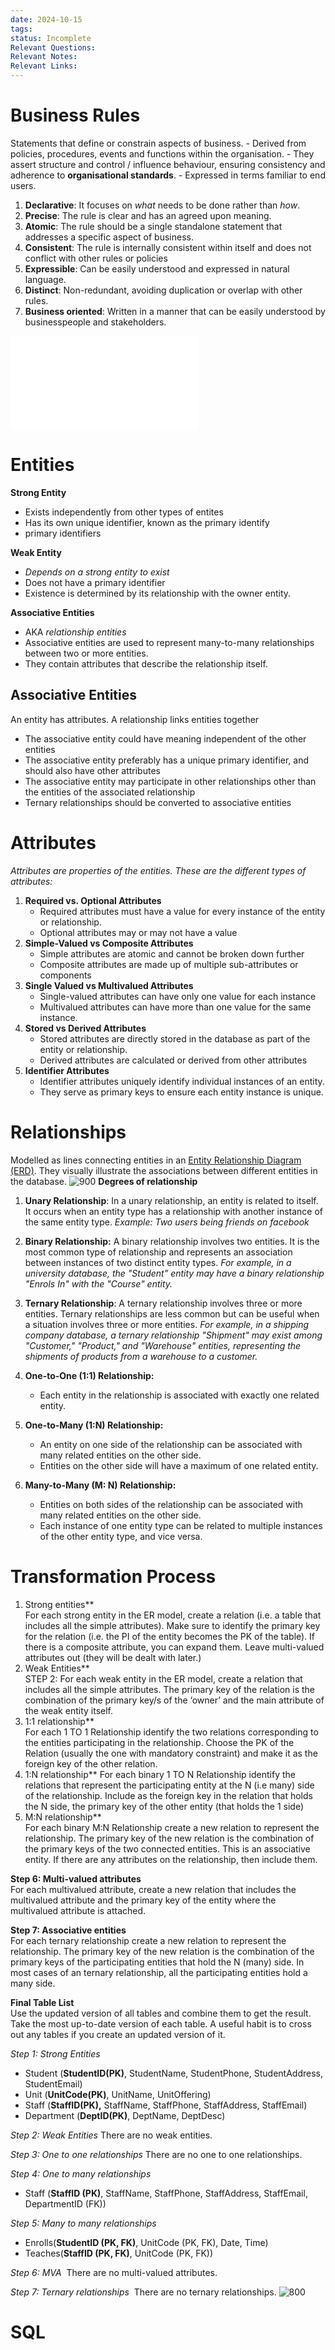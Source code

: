 ```yaml
---
date: 2024-10-15
tags: 
status: Incomplete
Relevant Questions: 
Relevant Notes: 
Relevant Links:
---
```

# Business Rules
 Statements that define or constrain aspects of business.
	- Derived from policies, procedures, events and functions within the organisation.
	- They assert structure and control / influence behaviour, ensuring consistency and adherence to **organisational standards**.
	- Expressed in terms familiar to end users.

1. **Declarative**: It focuses on *what* needs to be done rather than *how*.
2. **Precise**: The rule is clear and has an agreed upon meaning.
3. **Atomic**: The rule should be a single standalone statement that addresses a specific aspect of business.
4. **Consistent**: The rule is internally consistent within itself and does not conflict with other rules or policies
5. **Expressible**: Can be easily understood and expressed in natural language.
6. **Distinct**: Non-redundant, avoiding duplication or overlap with other rules.
7. **Business oriented**: Written in a manner that can be easily understood by businesspeople and stakeholders.

![ERD](../../../Distilled%20Notes/Entity%20Relationship%20Diagram%20(ERD).md#ERD)

# Entities

**Strong Entity**
- Exists independently from other types of entites
- Has its own unique identifier, known as the primary identify
- primary identifiers

**Weak Entity**
- *Depends on a strong entity to exist*
- Does not have a primary identifier
- Existence is determined by its relationship with the owner entity.

**Associative Entities**
- AKA *relationship entities*
- Associative entities are used to represent many-to-many relationships between two or more entities.
- They contain attributes that describe the relationship itself.

## Associative Entities
An entity has attributes. A relationship links entities together
- The associative entity could have meaning independent of the other entities
- The associative entity preferably has a unique primary identifier, and should also have other attributes
- The associative entity may participate in other relationships other than the entities of the associated relationship
- Ternary relationships should be converted to associative entities

# Attributes
*Attributes are properties of the entities. These are the different types of attributes:*
1. **Required vs. Optional Attributes**
	- Required attributes must have a value for every instance of the entity or relationship.
	- Optional attributes may or may not have a value
2. **Simple-Valued vs Composite Attributes**
	- Simple attributes are atomic and cannot be broken down further
	- Composite attributes are made up of multiple sub-attributes or components
3. **Single Valued vs Multivalued Attributes**
	- Single-valued attributes can have only one value for each instance
	- Multivalued attributes can have more than one value for the same instance.
4. **Stored vs Derived Attributes**
	- Stored attributes are directly stored in the database as part of the entity or relationship.
	- Derived attributes are calculated or derived from other attributes
5. **Identifier Attributes**
	- Identifier attributes uniquely identify individual instances of an entity.
	- They serve as primary keys to ensure each entity instance is unique.


# Relationships
Modelled as lines connecting entities in an [Entity Relationship Diagram (ERD)](../../../Distilled%20Notes/Entity%20Relationship%20Diagram%20(ERD).md). They visually illustrate the associations between different entities in the database.
![900](Attachments/image%20(1).png)
**Degrees of relationship**
1. **Unary Relationship**: In a unary relationship, an entity is related to itself. It occurs when an entity type has a relationship with another instance of the same entity type. *Example: Two users being friends on facebook*
2. **Binary Relationship:** A binary relationship involves two entities. It is the most common type of relationship and represents an association between instances of two distinct entity types. *For example, in a university database, the "Student" entity may have a binary relationship "Enrols In" with the "Course" entity.*
3. **Ternary Relationship**: A ternary relationship involves three or more entities. Ternary relationships are less common but can be useful when a situation involves three or more entities. *For example, in a shipping company database, a ternary relationship "Shipment" may exist among "Customer," "Product," and "Warehouse" entities, representing the shipments of products from a warehouse to a customer.*

1. **One-to-One (1:1) Relationship:** 
	- Each entity in the relationship is associated with exactly one related entity.
2. **One-to-Many (1:N) Relationship:** 
	- An entity on one side of the relationship can be associated with many related entities on the other side. 
	- Entities on the other side will have a maximum of one related entity.
3. **Many-to-Many (M: N) Relationship:** 
	- Entities on both sides of the relationship can be associated with many related entities on the other side. 
	- Each instance of one entity type can be related to multiple instances of the other entity type, and vice versa.

# Transformation Process

1. Strong entities**  
For each strong entity in the ER model, create a relation (i.e. a table that includes all the simple attributes). Make sure to identify the primary key for the relation (i.e. the PI of the entity becomes the PK of the table). If there is a composite attribute, you can expand them. Leave multi-valued attributes out (they will be dealt with later.)  
2.  Weak Entities**  
STEP 2: For each weak entity in the ER model, create a relation that includes all the simple attributes. The primary key of the relation is the combination of the primary key/s of the ‘owner’ and the main attribute of the weak entity itself.  
3. 1:1 relationship**  
For each 1 TO 1 Relationship identify the two relations corresponding to the entities participating in the relationship. Choose the PK of the Relation (usually the one with mandatory constraint) and make it as the foreign key of the other relation.  
4. 1:N relationship**
For each binary 1 TO N Relationship identify the relations that represent the participating entity at the N (i.e many) side of the relationship. Include as the foreign key in the relation that holds the N side, the primary key of the other entity (that holds the 1 side)  
6. M:N relationship**  
For each binary M:N Relationship create a new relation to represent the relationship. The primary key of the new relation is the combination of the primary keys of the two connected entities. This is an associative entity. If there are any attributes on the relationship, then include them.  

  
**Step 6: Multi-valued attributes**  
For each multivalued attribute, create a new relation that includes the multivalued attribute and the primary key of the entity where the multivalued attribute is attached.


**Step 7: Associative entities**  
For each ternary relationship create a new relation to represent the relationship. The primary key of the new relation is the combination of the primary keys of the participating entities that hold the N (many) side. In most cases of an ternary relationship, all the participating entities hold a many side.  

**Final Table List**  
Use the updated version of all tables and combine them to get the result. Take the most up-to-date version of each table. A useful habit is to cross out any tables if you create an updated version of it.

*Step 1: Strong Entities*
- Student (**StudentID(PK)**, StudentName, StudentPhone, StudentAddress, StudentEmail)
- Unit (**UnitCode(PK)**, UnitName, UnitOffering)
- Staff (**StaffID(PK),** StaffName, StaffPhone, StaffAddress, StaffEmail)
- Department (**DeptID(PK)**, DeptName, DeptDesc)

*Step 2: Weak Entities*
There are no weak entities.

*Step 3: One to one relationships*
There are no one to one relationships.

*Step 4: One to many relationships*
- Staff (**StaffID (PK)**, StaffName, StaffPhone, StaffAddress, StaffEmail, DepartmentID (FK))

*Step 5: Many to many relationships*
- Enrolls(**StudentID (PK, FK)**, UnitCode (PK, FK), Date, Time)
- Teaches(**StaffID (PK, FK)**, UnitCode (PK, FK))

*Step 6: MVA*
 There are no multi-valued attributes.

*Step 7: Ternary relationships*
 There are no ternary relationships.
![800](Attachments/Week5_ExtraQuestion.jpeg)

# SQL